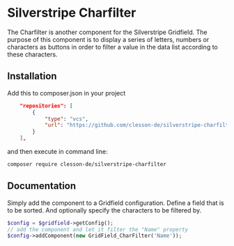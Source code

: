 # Silverstripe Charfilter

The Charfilter is another component for the Silverstripe Gridfield. The purpose of this component is to display a series of letters, numbers or characters as buttons in order to filter a value in the data list according to these characters.

## Installation

Add this to composer.json in your project
```json
    "repositories": [
        {
            "type": "vcs",
            "url": "https://github.com/clesson-de/silverstripe-charfilter.git"
        }
    ],
```
and then execute in command line:
```sh
composer require clesson-de/silverstripe-charfilter
```

## Documentation

Simply add the component to a Gridfield configuration. Define a field that is to be sorted. And optionally specify the characters to be filtered by.

```php
$config = $gridfield->getConfig();
// add the component and let it filter the "Name" property
$config->addComponent(new GridField_CharFilter('Name'));
```
